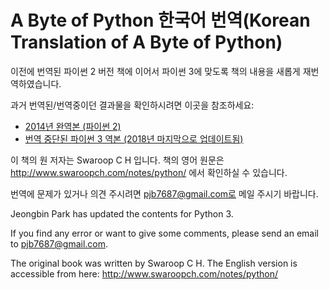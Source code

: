 # A Byte of Python 한국어 번역(Korean Translation of A Byte of Python)

이전에 번역된 파이썬 2 버전 책에 이어서 파이썬 3에 맞도록 책의 내용을 새롭게 재번역하였습니다.

과거 번역된/번역중이던 결과물을 확인하시려면 이곳을 참조하세요:

  - [2014년 완역본 (파이썬 2)](http://byteofpython-korean.sourceforge.net/byte_of_python.pdf)
  - [번역 중단된 파이썬 3 역본 (2018년 마지막으로 업데이트됨)](https://github.com/Byte-of-Python-Korean-Translation/byte_of_python/tree/old-translations)

이 책의 원 저자는 Swaroop C H 입니다. 책의 영어 원문은 http://www.swaroopch.com/notes/python/ 에서 확인하실 수 있습니다.

번역에 문제가 있거나 의견 주시려면 pjb7687@gmail.com로 메일 주시기 바랍니다.

Jeongbin Park has updated the contents for Python 3.

If you find any error or want to give some comments, please send an email to pjb7687@gmail.com.

The original book was written by Swaroop C H. The English version is accessible from here: http://www.swaroopch.com/notes/python/